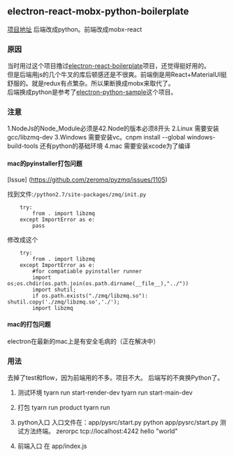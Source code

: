## electron-react-mobx-python-boilerplate
[项目地址](https://github.com/friddle/electron-react-mobx-python-boilerplate])
后端改成python。前端改成mobx-react


### 原因
当时用过这个项目撸过[electron-react-boilerplate](https://github.com/chentsulin/electron-react-boilerplate)项目，还觉得挺好用的。    
但是后端用js的几个牛叉的库后顿感还是不很爽。前端倒是用React+MaterialUI挺舒服的。就是redux有点繁杂。所以果断换成mobx来取代了。   
后端换成python是参考了[electron-python-sample](https://github.com/friddle/electron-python-example.git)这个项目。   

### 注意
1.NodeJs的Node_Module必须是42.Node的版本必须8开头
2.Linux 需要安装gcc/libzmq-dev
3.Windows 需要安装vc。cnpm install --global windows-build-tools 还有python的基础环境
4.mac 需要安装xcode为了编译

#### mac的pyinstaller打包问题
[Issue] (https://github.com/zeromq/pyzmq/issues/1105)  

找到文件:`/python2.7/site-packages/zmq/init.py`
```$python
    try:
        from . import libzmq
    except ImportError as e:
        pass
```
修改成这个
```
    try:
        from . import libzmq
    except ImportError as e:
        #for compatiable pyinstaller runner
        import os;os.chdir(os.path.join(os.path.dirname(__file__),"../"))
        import shutil;
        if os.path.exists("./zmq/libzmq.so"): shutil.copy('./zmq/libzmq.so','./');
        import libzmq
```


#### mac的打包问题
electron在最新的mac上是有安全毛病的（正在解决中）

### 用法
去掉了test和flow，因为前端用的不多。项目不大。
后端写的不爽换Python了。

1.   测试环境
tyarn run start-render-dev
tyarn run start-main-dev

2.   打包
tyarn run product
tyarn run 

3.   python入口
入口文件在：app/pysrc/start.py
python app/pysrc/start.py
测试方法终端。 zerorpc tcp://localhost:4242 hello "world"

4.   前端入口
在   app/index.js

